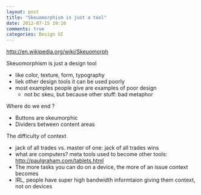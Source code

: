 ```yaml
---
layout: post
title: "Skeuomorphism is just a tool"
date: 2012-07-15 19:10
comments: true
categories: Design UI
---
```


http://en.wikipedia.org/wiki/Skeuomorph

Skeuomorphism is just a design tool
  - like color, texture, form, typography
  - liek other design tools it can be used poorly
  - most examples people give are examples of poor design
    - not bc skeu, but because other stuff: bad metaphor

Where do we end ?
  - Buttons are skeumorphic
  - Dividers between content areas

The difficulty of context
  - jack of all trades vs. master of one: jack of all trades wins
  - what are computers? meta tools used to become other tools: http://paulgraham.com/tablets.html
  - The more tasks you can do on a device, the more of an issue context becomes
  - IRL, people have super high bandwidth informtaion giving them context, not on devices
